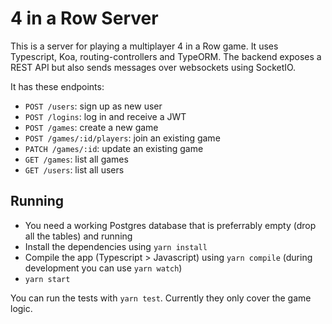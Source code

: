 # 4 in a Row Server

This is a server for playing a multiplayer 4 in a Row game. It uses Typescript, Koa, routing-controllers and TypeORM. The backend exposes a REST API but also sends messages over websockets using SocketIO.

It has these endpoints:

* `POST /users`: sign up as new user
* `POST /logins`: log in and receive a JWT
* `POST /games`: create a new game
* `POST /games/:id/players`: join an existing game
* `PATCH /games/:id`: update an existing game
* `GET /games`: list all games
* `GET /users`: list all users

## Running

* You need a working Postgres database that is preferrably empty (drop all the tables) and running 
* Install the dependencies using `yarn install`
* Compile the app (Typescript > Javascript) using `yarn compile` (during development you can use `yarn watch`)
* `yarn start`

You can run the tests with `yarn test`. Currently they only cover the game logic. 
